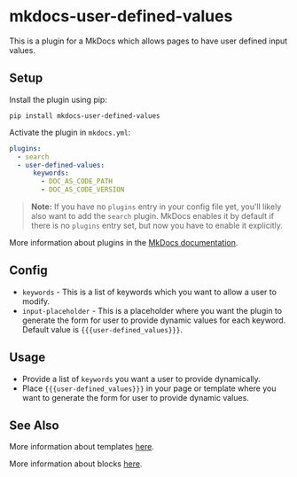 # mkdocs-user-defined-values

This is a plugin for a MkDocs which allows pages to have user defined input values.

## Setup

Install the plugin using pip:

`pip install mkdocs-user-defined-values`

Activate the plugin in `mkdocs.yml`:
```yaml
plugins:
  - search
  - user-defined-values:
      keywords:
        - DOC_AS_CODE_PATH
        - DOC_AS_CODE_VERSION
```

> **Note:** If you have no `plugins` entry in your config file yet, you'll likely also want to add the `search` plugin. MkDocs enables it by default if there is no `plugins` entry set, but now you have to enable it explicitly.

More information about plugins in the [MkDocs documentation][mkdocs-plugins].

## Config

* `keywords` - This is a list of keywords which you want to allow a user to modify.
* `input-placeholder` - This is a placeholder where you want the plugin to generate the form for user to provide dynamic values for each keyword. Default value is `{{{user-defined_values}}}`.

## Usage

- Provide a list of `keywords` you want a user to provide dynamically.
- Place `{{{user-defined_values}}}` in your page or template where you want to generate the form for user to provide dynamic values.

## See Also

More information about templates [here][mkdocs-template].

More information about blocks [here][mkdocs-block].

[mkdocs-plugins]: http://www.mkdocs.org/user-guide/plugins/
[mkdocs-template]: https://www.mkdocs.org/user-guide/custom-themes/#template-variables
[mkdocs-block]: https://www.mkdocs.org/user-guide/styling-your-docs/#overriding-template-blocks